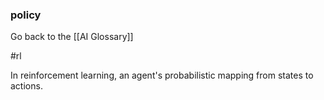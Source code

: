 ### policy

Go back to the [[AI Glossary]]

#rl

In reinforcement learning, an agent's probabilistic mapping from states to actions.

